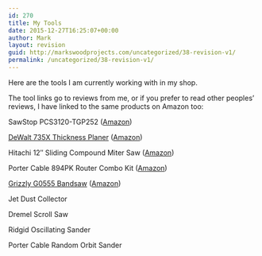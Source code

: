 ```yaml
---
id: 270
title: My Tools
date: 2015-12-27T16:25:07+00:00
author: Mark
layout: revision
guid: http://markswoodprojects.com/uncategorized/38-revision-v1/
permalink: /uncategorized/38-revision-v1/
---
```

Here are the tools I am currently working with in my shop.

The tool links&nbsp;go to reviews from me, or if you prefer to read other peoples&#8217; reviews, I have linked to the same products on Amazon too:

SawStop PCS3120-TGP252 (<a href="http://amzn.to/1GL8b9T" target="_blank">Amazon</a>)

[DeWalt 735X Thickness Planer](https://markswoodprojects.com/tools/dewalt-dw735-thickness-planer/) (<a href="http://amzn.to/1d5dxkt" target="_blank">Amazon</a>)

Hitachi 12&#8243; Sliding Compound Miter Saw (<a href="http://amzn.to/1FT4Zs1" target="_blank">Amazon</a>)

Porter Cable 894PK&nbsp;Router Combo Kit (<a href="http://amzn.to/1RxjTYU" target="_blank">Amazon</a>)

[Grizzly G0555 Bandsaw](http://markswoodprojects.com/tools/grizzly-g0555-ultimate-bandsaw/) ([Amazon](http://amzn.to/1OSvZII))

Jet Dust Collector

Dremel Scroll Saw

Ridgid Oscillating Sander

Porter Cable Random Orbit Sander